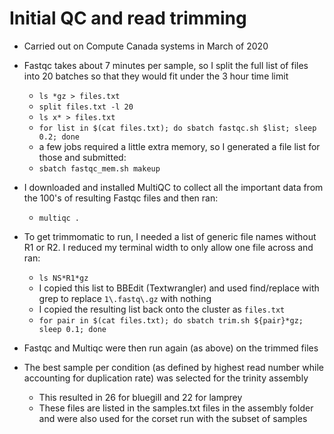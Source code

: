 # Initial QC and read trimming
- Carried out on Compute Canada systems in March of 2020

- Fastqc takes about 7 minutes per sample, so I split the full list of files into 20 batches so that they would fit under the 3 hour time limit
	- `ls *gz > files.txt`
	- `split files.txt -l 20`
	- `ls x* > files.txt`
	- `for list in $(cat files.txt); do sbatch fastqc.sh $list; sleep 0.2; done`
	- a few jobs required a little extra memory, so I generated a file list for those and submitted:
	- `sbatch fastqc_mem.sh makeup`

- I downloaded and installed MultiQC to collect all the important data from the 100's of resulting Fastqc files and then ran:
	- `multiqc .`

- To get trimmomatic to run, I needed a list of generic file names without R1 or R2.  I reduced my terminal width to only allow one file across and ran:
	- `ls NS*R1*gz`
	- I copied this list to BBEdit (Textwrangler) and used find/replace with grep to replace `1\.fastq\.gz` with nothing
	- I copied the resulting list back onto the cluster as `files.txt`
	- `for pair in $(cat files.txt); do sbatch trim.sh ${pair}*gz; sleep 0.1; done`

- Fastqc and Multiqc were then run again (as above) on the trimmed files

- The best sample per condition (as defined by highest read number while accounting for duplication rate) was selected for the trinity assembly
	- This resulted in 26 for bluegill and 22 for lamprey
	- These files are listed in the samples.txt files in the assembly folder and were also used for the corset run with the subset of samples

